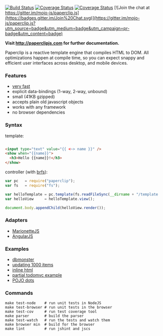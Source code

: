 [![Build Status](https://travis-ci.org/mojo-js/paperclip.js.svg?branch=master)](https://travis-ci.org/mojo-js/paperclip.js) [![Coverage Status](https://coveralls.io/repos/mojo-js/paperclip.js/badge.svg?branch=master)](https://coveralls.io/r/mojo-js/paperclip.js?branch=master) [![Coverage Status](https://david-dm.org/mojo-js/paperclip.js.svg)](https://david-dm.org/mojo-js/paperclip.js) [![Join the chat at https://gitter.im/mojo-js/paperclip.js](https://badges.gitter.im/Join%20Chat.svg)](https://gitter.im/mojo-js/paperclip.js?utm_source=badge&utm_medium=badge&utm_campaign=pr-badge&utm_content=badge)

**Visit http://paperclipjs.com for further documentation.**

Paperclip is a reactive template engine that compiles HTML to DOM. All optimizations happen at compile time, so you can expect snappy and efficient user interfaces across desktop, and mobile devices.


<!-- How is it so fast? -->

### Features

- [very fast](http://paperclip-dbmonster.herokuapp.com/)
- explicit data-bindings (1-way, 2-way, unbound)
- small (41KB gzipped)
- accepts plain old javascript objects
- works with any framework
- no browser dependencies

### Syntax

template:

```html

<input type="text" value="{{ <~> name }}" />
<show when="{{name}}">
  <h3>Hello {{name}}!</h3>
</show>
```

controller (with [brfs](https://github.com/substack/brfs)):

```javascript
var pc   = require("paperclip");
var fs   = require("fs");

var helloTemplate = pc.template(fs.readFileSync(__dirname + "/template.pc", "utf8"));
var helloView     = helloTemplate.view();

document.body.appendChild(helloView.render());
```

### Adapters

- [MarionetteJS](https://github.com/mojo-js/marionette-paperclip)
- [AngularJS](https://github.com/mojo-js/ng-paperclip)

### Examples

- [dbmonster](http://paperclip-dbmonster.herokuapp.com/)
- [updating 1000 items](http://requirebin.com/?gist=5602fd414139b6ed4fbc)
- [inline html](http://requirebin.com/?gist=bbb9b0eaccd3d7e41df1)
- [partial todomvc example](http://paperclip-todomvc-example.herokuapp.com/)
- [POJO dots](http://jsfiddle.net/JTxdM/116/)

### Commands

```
make test-node    # run unit tests in NodeJS
make test-browser # run unit tests in the browser
make test-cov     # run test coverage tool
make parser       # build the parser
make test-watch   # run the tests and watch them
make browser min  # build for the browser
make lint         # run jshint and jscs
```
